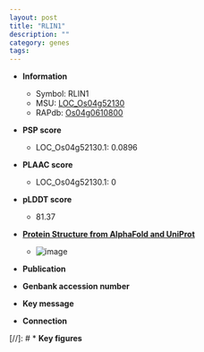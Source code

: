 ```yaml
---
layout: post
title: "RLIN1"
description: ""
category: genes
tags: 
---
```


* **Information**  
    + Symbol: RLIN1  
    + MSU: [LOC_Os04g52130](http://rice.plantbiology.msu.edu/cgi-bin/ORF_infopage.cgi?orf=LOC_Os04g52130)  
    + RAPdb: [Os04g0610800](http://rapdb.dna.affrc.go.jp/viewer/gbrowse_details/irgsp1?name=Os04g0610800)  

* **PSP score**  
    + LOC_Os04g52130.1: 0.0896 

* **PLAAC score**  
    + LOC_Os04g52130.1: 0 

* **pLDDT score**
    + 81.37

* **[Protein Structure from AlphaFold and UniProt](https://www.uniprot.org/uniprotkb/Q7XPL2/entry#structure)**
    + ![image](https://ricepsp.github.io/images/Q7/AF-Q7XPL2-F1.png)

* **Publication**  

* **Genbank accession number**  

* **Key message**  

* **Connection**  

[//]: # * **Key figures**  


